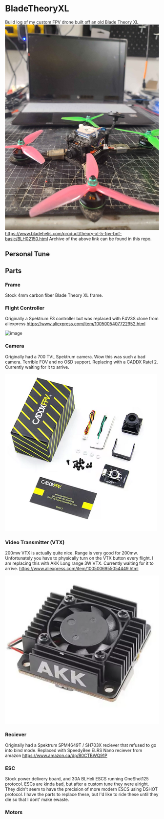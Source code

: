 # BladeTheoryXL
Build log of my custom FPV drone built off an old Blade Theory XL
![image](20240919_092109.jpg)
https://www.bladehelis.com/product/theory-xl-5-fpv-bnf-basic/BLH02150.html
Archive of the above link can be found in this repo. 
## Personal Tune

## Parts

### Frame
Stock 4mm carbon fiber Blade Theory XL frame.

### Flight Controller
Originally a Spektrum F3 controller but was replaced with F4V3S clone from aliexpress
https://www.aliexpress.com/item/1005005407722952.html

![image](https://github.com/user-attachments/assets/6ab83be9-616e-4df2-8b6b-f217b34a00dc)

### Camera
Originally had a 700 TVL Spektrum camera. Wow this was such a bad camera. Terrible FOV and no OSD support.
Replacing with a CADDX Ratel 2. Currently waiting for it to arrive.


![image](caddx_ratel_camera.png)

### Video Transmitter (VTX) 
200mw VTX is actually quite nice. Range is very good for 200mw. Unfortunately you have to physically turn on the VTX button every flight. 
I am replacing this with AKK Long range 3W VTX. Currently waiting for it to arrive.
https://www.aliexpress.com/item/1005006955054449.html

![image](akk_vtx.png)

### Reciever
Originally had a Spektrum SPM4649T / SH703X reciever that refused to go into bind mode.
Replaced with SpeedyBee ELRS Nano reciever from amazon
https://www.amazon.ca/dp/B0CTBWQ91P

### ESC
Stock power delivery board, and 30A BLHeli ESCS running OneShot125 protocol. ESCs are kinda bad, but after a custom tune they were alright. They didn't seem to have the precision of more modern ESCS using DSHOT protocol. I have the parts to replace these, but I'd like to ride these until they die so that I dont' make ewaste.

### Motors

